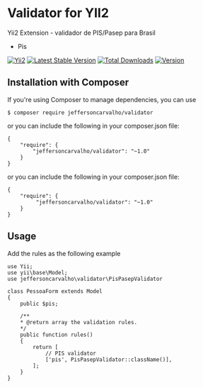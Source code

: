 # Validator for YII2

Yii2 Extension - validador de PIS/Pasep para Brasil

* Pis

[![Yii2](https://img.shields.io/badge/Powered_by-Yii_Framework-green.svg?style=flat)](http://www.yiiframework.com/)
[![Latest Stable Version](https://poser.pugx.org/jeffersoncarvalho/validator/v)](//packagist.org/packages/jeffersoncarvalho/validator)
[![Total Downloads](https://poser.pugx.org/jeffersoncarvalho/validator/downloads)](//packagist.org/packages/jeffersoncarvalho/validator)
[![Version](https://poser.pugx.org/jeffersoncarvalho/validator/version)](//packagist.org/packages/jeffersoncarvalho/validator)

## Installation with Composer
If you're using Composer to manage dependencies, you can use

    $ composer require jeffersoncarvalho/validator

or you can include the following in your composer.json file:

    {
        "require": {
            "jeffersoncarvalho/validator": "~1.0"
        }
    }

or you can include the following in your composer.json file:

    {
        "require": {
             "jeffersoncarvalho/validator": "~1.0"
        }
    }
	
	
## Usage

Add the rules as the following example


	use Yii;
	use yii\base\Model;
	use jeffersoncarvalho\validator\PisPasepValidator

	class PessoaForm extends Model
	{
		public $pis;

		/**
		* @return array the validation rules.
		*/
		public function rules()
		{
			return [
				// PIS validator
				['pis', PisPasepValidator::className()],
			];
		}
	}

